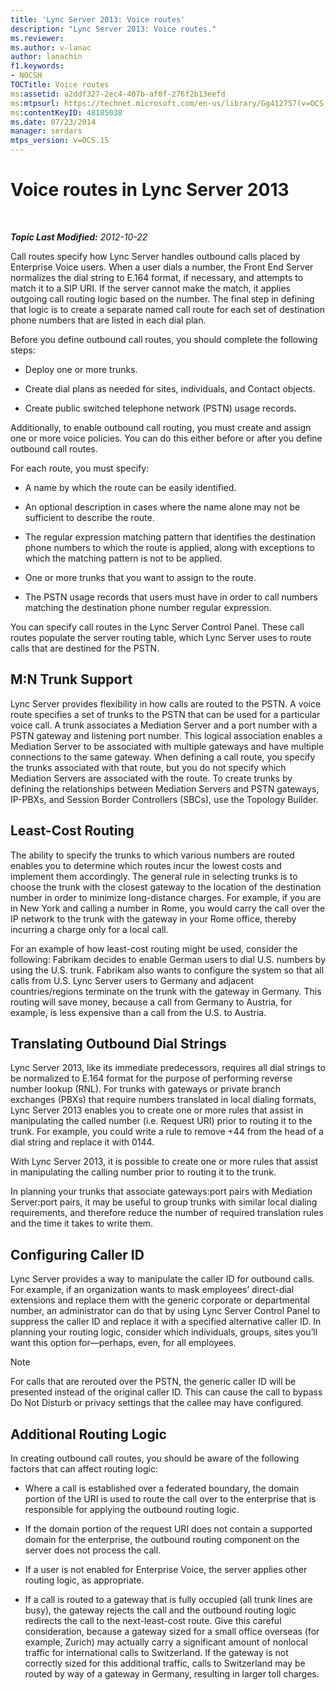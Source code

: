 ```yaml
---
title: 'Lync Server 2013: Voice routes'
description: "Lync Server 2013: Voice routes."
ms.reviewer: 
ms.author: v-lanac
author: lanachin
f1.keywords:
- NOCSH
TOCTitle: Voice routes
ms:assetid: a2ddf327-2ec4-407b-af0f-276f2b13eefd
ms:mtpsurl: https://technet.microsoft.com/en-us/library/Gg412757(v=OCS.15)
ms:contentKeyID: 48185038
ms.date: 07/23/2014
manager: serdars
mtps_version: v=OCS.15
---
```


# Voice routes in Lync Server 2013

<div data-xmlns="http://www.w3.org/1999/xhtml">

<div class="topic" data-xmlns="http://www.w3.org/1999/xhtml" data-msxsl="urn:schemas-microsoft-com:xslt" data-cs="https://msdn.microsoft.com/">

<div data-asp="https://msdn2.microsoft.com/asp">



</div>

<div id="mainSection">

<div id="mainBody">

<span> </span>

_**Topic Last Modified:** 2012-10-22_

Call routes specify how Lync Server handles outbound calls placed by Enterprise Voice users. When a user dials a number, the Front End Server normalizes the dial string to E.164 format, if necessary, and attempts to match it to a SIP URI. If the server cannot make the match, it applies outgoing call routing logic based on the number. The final step in defining that logic is to create a separate named call route for each set of destination phone numbers that are listed in each dial plan.

Before you define outbound call routes, you should complete the following steps:

  - Deploy one or more trunks.

  - Create dial plans as needed for sites, individuals, and Contact objects.

  - Create public switched telephone network (PSTN) usage records.

Additionally, to enable outbound call routing, you must create and assign one or more voice policies. You can do this either before or after you define outbound call routes.

For each route, you must specify:

  - A name by which the route can be easily identified.

  - An optional description in cases where the name alone may not be sufficient to describe the route.

  - The regular expression matching pattern that identifies the destination phone numbers to which the route is applied, along with exceptions to which the matching pattern is not to be applied.

  - One or more trunks that you want to assign to the route.

  - The PSTN usage records that users must have in order to call numbers matching the destination phone number regular expression.

You can specify call routes in the Lync Server Control Panel. These call routes populate the server routing table, which Lync Server uses to route calls that are destined for the PSTN.

<div>

## M:N Trunk Support

Lync Server provides flexibility in how calls are routed to the PSTN. A voice route specifies a set of trunks to the PSTN that can be used for a particular voice call. A trunk associates a Mediation Server and a port number with a PSTN gateway and listening port number. This logical association enables a Mediation Server to be associated with multiple gateways and have multiple connections to the same gateway. When defining a call route, you specify the trunks associated with that route, but you do not specify which Mediation Servers are associated with the route. To create trunks by defining the relationships between Mediation Servers and PSTN gateways, IP-PBXs, and Session Border Controllers (SBCs), use the Topology Builder.

</div>

<div>

## Least-Cost Routing

The ability to specify the trunks to which various numbers are routed enables you to determine which routes incur the lowest costs and implement them accordingly. The general rule in selecting trunks is to choose the trunk with the closest gateway to the location of the destination number in order to minimize long-distance charges. For example, if you are in New York and calling a number in Rome, you would carry the call over the IP network to the trunk with the gateway in your Rome office, thereby incurring a charge only for a local call.

For an example of how least-cost routing might be used, consider the following: Fabrikam decides to enable German users to dial U.S. numbers by using the U.S. trunk. Fabrikam also wants to configure the system so that all calls from U.S. Lync Server users to Germany and adjacent countries/regions terminate on the trunk with the gateway in Germany. This routing will save money, because a call from Germany to Austria, for example, is less expensive than a call from the U.S. to Austria.

</div>

<div>

## Translating Outbound Dial Strings

Lync Server 2013, like its immediate predecessors, requires all dial strings to be normalized to E.164 format for the purpose of performing reverse number lookup (RNL). For trunks with gateways or private branch exchanges (PBXs) that require numbers translated in local dialing formats, Lync Server 2013 enables you to create one or more rules that assist in manipulating the called number (i.e. Request URI) prior to routing it to the trunk. For example, you could write a rule to remove +44 from the head of a dial string and replace it with 0144.

With Lync Server 2013, it is possible to create one or more rules that assist in manipulating the calling number prior to routing it to the trunk.

In planning your trunks that associate gateways:port pairs with Mediation Server:port pairs, it may be useful to group trunks with similar local dialing requirements, and therefore reduce the number of required translation rules and the time it takes to write them.

</div>

<div>

## Configuring Caller ID

Lync Server provides a way to manipulate the caller ID for outbound calls. For example, if an organization wants to mask employees’ direct-dial extensions and replace them with the generic corporate or departmental number, an administrator can do that by using Lync Server Control Panel to suppress the caller ID and replace it with a specified alternative caller ID. In planning your routing logic, consider which individuals, groups, sites you’ll want this option for—perhaps, even, for all employees.

<div>


> [!NOTE]  
> For calls that are rerouted over the PSTN, the generic caller ID will be presented instead of the original caller ID. This can cause the call to bypass Do Not Disturb or privacy settings that the callee may have configured.



</div>

</div>

<div>

## Additional Routing Logic

In creating outbound call routes, you should be aware of the following factors that can affect routing logic:

  - Where a call is established over a federated boundary, the domain portion of the URI is used to route the call over to the enterprise that is responsible for applying the outbound routing logic.

  - If the domain portion of the request URI does not contain a supported domain for the enterprise, the outbound routing component on the server does not process the call.

  - If a user is not enabled for Enterprise Voice, the server applies other routing logic, as appropriate.

  - If a call is routed to a gateway that is fully occupied (all trunk lines are busy), the gateway rejects the call and the outbound routing logic redirects the call to the next-least-cost route. Give this careful consideration, because a gateway sized for a small office overseas (for example, Zurich) may actually carry a significant amount of nonlocal traffic for international calls to Switzerland. If the gateway is not correctly sized for this additional traffic, calls to Switzerland may be routed by way of a gateway in Germany, resulting in larger toll charges.

</div>

</div>

<span> </span>

</div>

</div>

</div>

